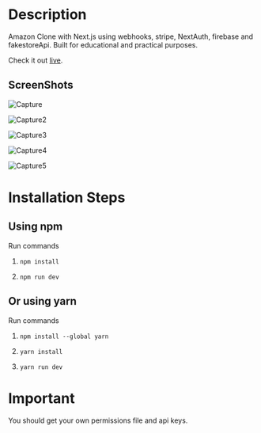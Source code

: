 # Description

Amazon Clone with Next.js using webhooks, stripe, NextAuth, firebase and fakestoreApi. Built for educational and practical purposes.

Check it out [live](https://amazon-clone-ao.vercel.app/).

## ScreenShots
![Capture](https://user-images.githubusercontent.com/86429134/134033964-d450cf18-67d2-4b32-b3a2-04931e1f709c.JPG)

![Capture2](https://user-images.githubusercontent.com/86429134/134033986-6be7ef18-3004-4d49-aea3-5050f7850a30.JPG)

![Capture3](https://user-images.githubusercontent.com/86429134/134033988-1368a44f-202b-4d62-89c0-fc8fb54e6220.JPG)

![Capture4](https://user-images.githubusercontent.com/86429134/134033992-d4f73446-a88f-45a8-9992-41c4c958e8b7.JPG)

![Capture5](https://user-images.githubusercontent.com/86429134/134033984-64bbfa39-494e-4e35-8637-8976af1ae077.JPG)



# Installation Steps

## Using npm


Run commands

1) ```npm install```


2) ```npm run dev```


## Or using yarn

Run commands 

1) ```npm install --global yarn```

2) ```yarn install```

3) ```yarn run dev```

# Important

You should get your own permissions file and api keys.



